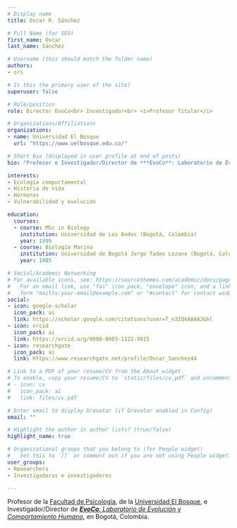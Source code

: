```yaml
---
# Display name
title: Oscar R. Sánchez

# Full Name (for SEO)
first_name: Oscar
last_name: Sánchez

# Username (this should match the folder name)
authors:
- ors

# Is this the primary user of the site?
superuser: false

# Role/position
role: Director EvoCo<br> Investigador<br> <i>Profesor Titular</i>

# Organizations/Affiliations
organizations:
- name: Universidad El Bosque
  url: "https://www.uelbosque.edu.co/"

# Short bio (displayed in user profile at end of posts)
bio: "Profesor e Investigador/Director de ***EvoCo**: Laboratorio de Evolución y Comportamiento Humano* de la Facultad de Psicología de la Universidad El Bosque en Bogotá, Colombia."

interests:
- Ecología comportamental
- Historia de vida
- Hormonas
- Vulnerabilidad y evolución

education:
  courses:
  - course: MSc in Biology
    institution: Universidad de Los Andes (Bogotá, Colombia)
    year: 1999
  - course: Biología Marina
    institution: Universidad de Bogotá Jorge Tadeo Lozano (Bogotá, Colombia)
    year: 1985

# Social/Academic Networking
# For available icons, see: https://sourcethemes.com/academic/docs/page-builder/#icons
#   For an email link, use "fas" icon pack, "envelope" icon, and a link in the
#   form "mailto:your-email@example.com" or "#contact" for contact widget.
social:
- icon: google-scholar
  icon_pack: ai
  link: https://scholar.google.com/citations?user=T_n3IQkAAAAJ&hl
- icon: orcid
  icon_pack: ai
  link: https://orcid.org/0000-0003-1122-9815
- icon: researchgate
  icon_pack: ai
  link: https://www.researchgate.net/profile/Oscar_Sanchez44

# Link to a PDF of your resume/CV from the About widget.
# To enable, copy your resume/CV to `static/files/cv.pdf` and uncomment the lines below.
# - icon: cv
#   icon_pack: ai
#   link: files/cv.pdf

# Enter email to display Gravatar (if Gravatar enabled in Config)
email: ""

# Highlight the author in author lists? (true/false)
highlight_name: true

# Organizational groups that you belong to (for People widget)
#   Set this to `[]` or comment out if you are not using People widget.
user_groups:
- Researchers
- Investigadoras e investigadores

---
```


Profesor de la [Facultad de Psicología](https://www.uelbosque.edu.co/psicologia), de la [Universidad El Bosque](https://www.uelbosque.edu.co/), e Investigador/Director de [***EvoCo**: Laboratorio de Evolución y Comportamiento Humano*](/es/team/), en Bogotá, Colombia.
